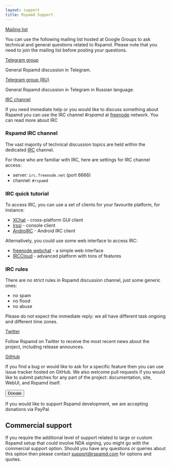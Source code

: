 ```yaml
---
layout: support
title: Rspamd Support
---
```


<div>
    <div class="row support-block">
        <div class="col-sm-3 col-xs-12">
            <a class="btn btn-social btn-primary btn-block" href="https://groups.google.com/forum/#!forum/rspamd"><i class="fa fa-envelope-o"></i> Mailing list</a>
        </div>
        <div class="col-sm-9 col-xs-12">
            <p>You can use the following mailing list hosted at Google Groups to ask technical and general questions related to Rspamd. Please note that you need to join the mailing list before posting your questions.</p>
        </div>
    </div>
    <div class="row support-block">
        <div class="col-sm-3 col-xs-12">
            <a class="btn btn-social btn-telegram btn-block" href="http://t.me/rspamd"><i class="fa fa-paper-plane"></i> Telegram group</a>
        </div>
        <div class="col-sm-9 col-xs-12">
            <p>General Rspamd discussion in Telegram.</p>
        </div>
    </div>
    <div class="row support-block">
        <div class="col-sm-3 col-xs-12">
            <a class="btn btn-social btn-telegram btn-block" href="http://t.me/rspamd_ru"><i class="fa fa-paper-plane"></i> Telegram group (RU)</a>
        </div>
        <div class="col-sm-9 col-xs-12">
            <p>General Rspamd discussion in Telegram in Russian language.</p>
        </div>
    </div>
    <div class="row support-block">
        <div class="col-sm-3 col-xs-12">
            <a class="btn btn-social btn-reddit btn-block" href="https://freenode.net" data-toggle="tooltip" data-placement="top" title="channel #rspamd"><i class="fa fa-comments-o"></i>IRC channel</a>
        </div>
        <div class="col-sm-9 col-xs-12">
            <p>If you need immediate help or you would like to discuss something about Rspamd you can use the IRC channel <i>#rspamd</i> at <a href="https://freenode.net">freenode</a> network. You can read <a role="button" data-toggle="collapse" data-target="#add_irc">more about IRC&nbsp;<i class="fa fa-caret-square-o-down"></i></a></p>
            <div id="add_irc" class="collapse collapse-link">
<div markdown="1">

### Rspamd IRC channel

The vast majority of technical discussion topics are held within the dedicated [IRC](https://en.wikipedia.org/wiki/IRC) channel.

For those who are familiar with IRC, here are settings for IRC channel access:

* server: `irc.freenode.net` (port 6666)
* channel: `#rspamd`

### IRC quick tutorial

To access IRC, you can use a set of clients for your favourite platform, for instance:

* [XChat](http://www.xchat.org) - cross-platform GUI client
* [Irssi](http://www.irssi.org) - console client
* [AndroIRC](https://play.google.com/store/apps/details?id=com.androirc) - Android IRC client

Alternatively, you could use some web interface to access IRC:

* [freenode webchat](https://webchat.freenode.net/) - a simple web interface
* [IRCCloud](https://irccloud.com) - advanced platform with tons of features

### IRC rules

There are no strict rules in Rspamd discussion channel, just some generic ones:

* no spam
* no flood
* no abuse

Please do not expect the immediate reply: we all have different task ongoing and different time zones.
</div>
            </div>
        </div>
    </div>
    <div class="row support-block">
        <div class="col-sm-3 col-xs-12">
            <a class="btn btn-social btn-twitter btn-block" href="https://twitter.com/rspamd"><i class="fa fa-twitter"></i> Twitter</a>
        </div>
        <div class="col-sm-9 col-xs-12">
            <p>Follow Rspamd on Twitter to receive the most recent news about the project, including release announces.</p>
        </div>
    </div>
    <div class="row support-block">
        <div class="col-sm-3 col-xs-12">
            <a class="btn btn-social btn-github btn-block" href="https://github.com/vstakhov/rspamd"><i class="fa fa-github"></i> GitHub</a>
        </div>
        <div class="col-sm-9 col-xs-12">
            <p>If you find a bug or would like to ask for a specific feature then you can use issue tracker hosted on GitHub. We also welcome pull requests if you would like to submit patches for any part of the project: documentation, site, WebUI, and Rspamd itself.</p>
        </div>
    </div>
    <div class="row support-block">
        <div class="col-sm-3 col-xs-12">
            <form action="https://www.paypal.com/cgi-bin/webscr" method="post" target="_top">
                <input type="hidden" name="cmd" value="_s-xclick">
                <input type="hidden" name="hosted_button_id" value="32NL9H6JS6K9C">
                <input type="submit" value="Donate" name="submit" title="PayPal - The safer, easier way to pay online!" class="btn btn-social btn-pp btn-block">
                <!--input type="image" src="https://www.paypalobjects.com/en_US/GB/i/btn/btn_donateCC_LG.gif" border="0" name="submit" alt="PayPal – The safer, easier way to pay online!"-->
                <img alt="" border="0" src="https://www.paypalobjects.com/en_GB/i/scr/pixel.gif" width="1" height="1">
            </form>
        </div>
        <div class="col-sm-9 col-xs-12">
            <p>If you would like to support Rspamd development, we are accepting donations via PayPal.</p>
        </div>
    </div>
</div>

## Commercial support

If you require the additional level of support related to large or custom Rspamd setup that could involve NDA signing, you might go with the commercial support option. Should you have any questions or queries about this option then please contact <support@rspamd.com> for options and quotes.
